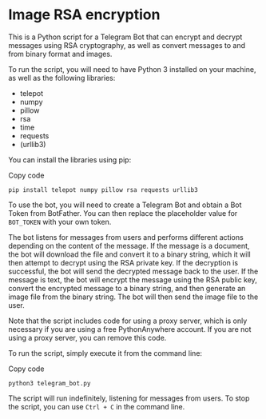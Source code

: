 # Image RSA encryption
This is a Python script for a Telegram Bot that can encrypt and decrypt messages using RSA cryptography, as well as convert messages to and from binary format and images.

To run the script, you will need to have Python 3 installed on your machine, as well as the following libraries:

-   telepot
-   numpy
-   pillow
-   rsa
-   time
-   requests
-   (urllib3)

You can install the libraries using pip:

Copy code

`pip install telepot numpy pillow rsa requests urllib3` 

To use the bot, you will need to create a Telegram Bot and obtain a Bot Token from BotFather. You can then replace the placeholder value for `BOT_TOKEN` with your own token.

The bot listens for messages from users and performs different actions depending on the content of the message. If the message is a document, the bot will download the file and convert it to a binary string, which it will then attempt to decrypt using the RSA private key. If the decryption is successful, the bot will send the decrypted message back to the user. If the message is text, the bot will encrypt the message using the RSA public key, convert the encrypted message to a binary string, and then generate an image file from the binary string. The bot will then send the image file to the user.

Note that the script includes code for using a proxy server, which is only necessary if you are using a free PythonAnywhere account. If you are not using a proxy server, you can remove this code.

To run the script, simply execute it from the command line:

Copy code

`python3 telegram_bot.py` 

The script will run indefinitely, listening for messages from users. To stop the script, you can use `Ctrl + C` in the command line.
